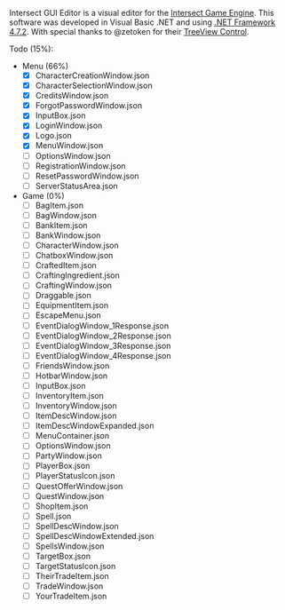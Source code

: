 Intersect GUI Editor is a visual editor for the [Intersect Game Engine](https://www.ascensiongamedev.com). This software was developed in Visual Basic .NET and using [.NET Framework 4.7.2](https://dotnet.microsoft.com/download/dotnet-framework/net472). With special thanks to @zetoken for their [TreeView Control](https://github.com/zetoken/JSon-Editor).

Todo (15%):
- Menu (66%)
  - [x] CharacterCreationWindow.json
  - [x] CharacterSelectionWindow.json
  - [x] CreditsWindow.json
  - [x] ForgotPasswordWindow.json
  - [x] InputBox.json
  - [x] LoginWindow.json
  - [x] Logo.json
  - [x] MenuWindow.json
  - [ ] OptionsWindow.json
  - [ ] RegistrationWindow.json
  - [ ] ResetPasswordWindow.json
  - [ ] ServerStatusArea.json
- Game (0%)
  - [ ] BagItem.json
  - [ ] BagWindow.json
  - [ ] BankItem.json
  - [ ] BankWindow.json
  - [ ] CharacterWindow.json
  - [ ] ChatboxWindow.json
  - [ ] CraftedItem.json
  - [ ] CraftingIngredient.json
  - [ ] CraftingWindow.json
  - [ ] Draggable.json
  - [ ] EquipmentItem.json
  - [ ] EscapeMenu.json
  - [ ] EventDialogWindow_1Response.json
  - [ ] EventDialogWindow_2Response.json
  - [ ] EventDialogWindow_3Response.json
  - [ ] EventDialogWindow_4Response.json
  - [ ] FriendsWindow.json
  - [ ] HotbarWindow.json
  - [ ] InputBox.json
  - [ ] InventoryItem.json
  - [ ] InventoryWindow.json
  - [ ] ItemDescWindow.json
  - [ ] ItemDescWindowExpanded.json
  - [ ] MenuContainer.json
  - [ ] OptionsWindow.json
  - [ ] PartyWindow.json
  - [ ] PlayerBox.json
  - [ ] PlayerStatusIcon.json
  - [ ] QuestOfferWindow.json
  - [ ] QuestWindow.json
  - [ ] ShopItem.json
  - [ ] Spell.json
  - [ ] SpellDescWindow.json
  - [ ] SpellDescWindowExtended.json
  - [ ] SpellsWindow.json
  - [ ] TargetBox.json
  - [ ] TargetStatusIcon.json
  - [ ] TheirTradeItem.json
  - [ ] TradeWindow.json
  - [ ] YourTradeItem.json
